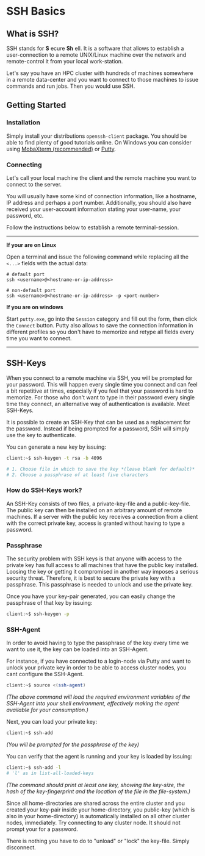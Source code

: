 # SSH Basics
## What is SSH?
SSH stands for **S** ecure **Sh** ell. It is a software that allows to establish a user-connection to a remote UNIX/Linux machine over the network and remote-control it from your local work-station.

Let's say you have an HPC cluster with hundreds of machines somewhere in a remote data-center and you want to connect to those machines to issue commands and run jobs. Then you would use SSH.

## Getting Started
### Installation
Simply install your distributions `openssh-client` package. You should be able to find plenty of good tutorials online.
On Windows you can consider using [MobaXterm (recommended)](../connecting/ssh-client-windows.md) or [Putty](https://www.putty.org/).

### Connecting
Let's call your local machine the client and the remote machine you want to connect to the server.

You will usually have some kind of connection information, like a hostname, IP address and perhaps a port number. Additionally, you should also have received your user-account information stating your user-name, your password, etc.

Follow the instructions below to establish a remote terminal-session.

----

**If your are on Linux**

Open a terminal and issue the following command while replacing all the `<...>` fields with the actual data:

```
# default port
ssh <username>@<hostname-or-ip-address>

# non-default port
ssh <username>@<hostname-or-ip-address> -p <port-number>
```

**If you are on windows**

Start `putty.exe`, go into the `Session` category and fill out the form, then click the `Connect` button.
Putty also allows to save the connection information in different profiles so you don't have to memorize and retype all fields every time you want to connect.

----

## SSH-Keys
When you connect to a remote machine via SSH, you will be prompted for your password.
This will happen every single time you connect and can feel a bit repetitive at times, especially if you feel that your password is hard to memorize.
For those who don't want to type in their password every single time they connect, an alternative way of authentication is available.
Meet SSH-Keys.

It is possible to create an SSH-Key that can be used as a replacement for the password.
Instead if being prompted for a password, SSH will simply use the key to authenticate.

You can generate a new key by issuing:

```bash
client:~$ ssh-keygen -t rsa -b 4096

# 1. Choose file in which to save the key *(leave blank for default)*
# 2. Choose a passphrase of at least five characters
```

### How do SSH-Keys work?
An SSH-Key consists of two files, a private-key-file and a public-key-file.
The public key can then be installed on an arbitrary amount of remote machines.
If a server with the public key receives a connection from a client with the correct private key, access is granted without having to type a password.

### Passphrase
The security problem with SSH keys is that anyone with access to the private key has full access to all machines that have the public key installed.
Loosing the key or getting it compromised in another way imposes a serious security threat.
Therefore, it is best to secure the private key with a passphrase.
This passphrase is needed to unlock and use the private key.

Once you have your key-pair generated, you can easily change the passphrase of that key by issuing:

```bash
client:~$ ssh-keygen -p
```

### SSH-Agent
In order to avoid having to type the passphrase of the key every time we want to use it, the key can be loaded into an SSH-Agent.

For instance, if you have connected to a login-node via Putty and want to unlock your private key in order to be able to access cluster nodes, you cant configure the SSH-Agent.

```bash
client:~$ source <(ssh-agent)
```

*(The above command will load the required environment variables of the SSH-Agent into your shell environment, effectively making the agent available for your consumption.)*

Next, you can load your private key:

```bash
client:~$ ssh-add
```

*(You will be prompted for the passphrase of the key)*

You can verify that the agent is running and your key is loaded by issuing:

```bash
client:~$ ssh-add -l
# 'l' as in list-all-loaded-keys
```

*(The command should print at least one key, showing the key-size, the hash of the key-fingerprint and the location of the file in the file-system.)*

Since all home-directories are shared across the entire cluster and you created your key-pair inside your home-directory, you public-key (which is also in your home-directory) is automatically installed on all other cluster nodes, immediately.
Try connecting to any cluster node.
It should not prompt your for a password.

There is nothing you have to do to "unload" or "lock" the key-file.
Simply disconnect.
